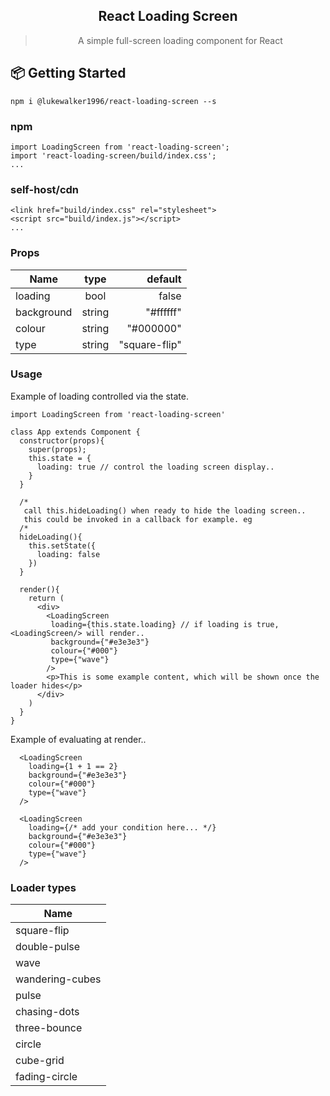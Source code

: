  <div align="center">
  <h2>React Loading Screen</h2>
  <blockquote>A simple full-screen loading component for React</blockquote>


</div>



## 📦 Getting Started

```
npm i @lukewalker1996/react-loading-screen --s
```

### npm
```
import LoadingScreen from 'react-loading-screen';
import 'react-loading-screen/build/index.css';
...
```

### self-host/cdn
```
<link href="build/index.css" rel="stylesheet">
<script src="build/index.js"></script>
...
```

### Props

| Name          | type           | default       |
| ------------- |:--------------:| -------------:|
| loading       | bool           | false         |
| background    | string         | "#ffffff"     |
| colour        | string         | "#000000"     |
| type          | string         | "square-flip" |

### Usage

Example of loading controlled via the state.

```
import LoadingScreen from 'react-loading-screen'

class App extends Component {
  constructor(props){
    super(props);
    this.state = {
      loading: true // control the loading screen display..
    }
  }

  /* 
   call this.hideLoading() when ready to hide the loading screen..
   this could be invoked in a callback for example. eg 
  /*
  hideLoading(){
    this.setState({
      loading: false
    })
  }

  render(){
    return (
      <div>
        <LoadingScreen
         loading={this.state.loading} // if loading is true, <LoadingScreen/> will render..
         background={"#e3e3e3"}
         colour={"#000"}
         type={"wave"}
        /> 
        <p>This is some example content, which will be shown once the loader hides</p>
      </div>
    )
  }
}
```
Example of evaluating at render..
```
  <LoadingScreen
    loading={1 + 1 == 2}
    background={"#e3e3e3"}
    colour={"#000"}
    type={"wave"}
  /> 

  <LoadingScreen
    loading={/* add your condition here... */}
    background={"#e3e3e3"}
    colour={"#000"}
    type={"wave"}
  /> 

```

### Loader types

| Name            |
| ----------------|
| square-flip     |
| double-pulse    |
| wave            |
| wandering-cubes |
| pulse           |
| chasing-dots    |
| three-bounce    |
| circle          |
| cube-grid       |
| fading-circle   |

